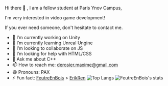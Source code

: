 Hi there 👋 , I am a fellow student at Paris Ynov Campus,

I'm very interested in video game development!

If you ever need someone, don't hesitate to contact me.

- 🔭 I’m currently working on Unity
- 🌱 I’m currently learning Unreal Ungine
- 👯 I’m looking to collaborate on JS
- 🤔 I’m looking for help with HTML/CSS
- 💬 Ask me about C++
- 📫 How to reach me: derosier.maxime@gmail.com
- 😄 Pronouns: PAX
- ⚡ Fun fact: [FeutreEnBois](https://github.com/FeutreEnBois) > [ErikRen](https://github.com/ErikDRen)
![Top Langs](https://github-readme-stats.vercel.app/api/top-langs/?username=FeutreEnBois&show_icons=true&theme=radical)
![FeutreEnBois's stats](https://github-readme-stats.vercel.app/api?username=FeutreEnBois&count_private=true&show_icons=true&theme=radical) 
